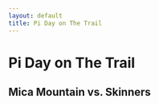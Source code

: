 ```yaml
---
layout: default
title: Pi Day on The Trail
---
```


# Pi Day on The Trail

## Mica Mountain vs. Skinners
